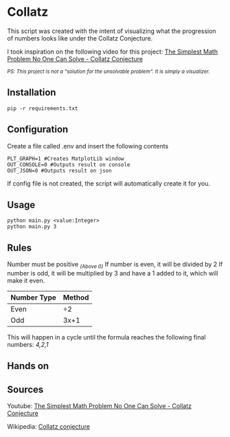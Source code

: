 # Collatz
This script was created with the intent of visualizing what the progression of numbers looks like under the Collatz Conjecture.

I took inspiration on the following video for this project: [The Simplest Math Problem No One Can Solve - Collatz Conjecture ](https://www.youtube.com/watch?v=094y1Z2wpJg)

<sub>_PS: This project is not a "solution for the unsolvable problem". It is simply a visualizer._</sub>
## Installation
```
pip -r requirements.txt
```
## Configuration
Create a file called .env and insert the following contents
```
PLT_GRAPH=1 #Creates MatplotLib window
OUT_CONSOLE=0 #Outputs result on console
OUT_JSON=0 #Outputs result on json
```
If config file is not created, the script will automatically create it for you.
## Usage
```
python main.py <value:Integer>
python main.py 3
```

## Rules
Number must be positive <sub>_(Above 0)_</sub>
If number is even, it will be divided by 2
If number is odd, it will be multiplied by 3 and have a 1 added to it, which will make it even.

| Number Type | Method |
|-------------|--------|
|     Even    |   ÷2   |
|     Odd     |  3x+1  |

This will happen in a cycle until the formula reaches the following final numbers: _4,2,1_

## Hands on


## Sources
Youtube: [The Simplest Math Problem No One Can Solve - Collatz Conjecture](https://www.youtube.com/watch?v=094y1Z2wpJg)

Wikipedia: [Collatz conjecture](https://en.wikipedia.org/wiki/Collatz_conjecture)

